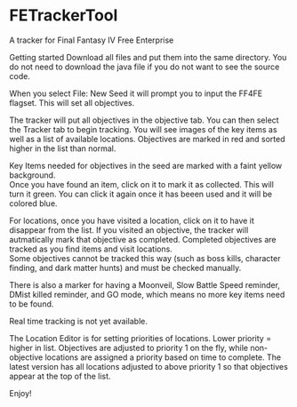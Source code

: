 # FETrackerTool
A tracker for Final Fantasy IV Free Enterprise

Getting started
Download all files and put them into the same directory.  You do not need to download the java file if you do not want to see the source code.

When you select File: New Seed it will prompt you to input the FF4FE flagset.  This will set all objectives.

The tracker will put all objectives in the objective tab.  You can then select the Tracker tab to begin tracking.
You will see images of the key items as well as a list of available locations. Objectives are marked in red and sorted higher in the list than normal.

Key Items needed for objectives in the seed are marked with a faint yellow background.  
Once you have found an item, click on it to mark it as collected.  This will turn it green.  You can click it again once it has beeen used and it will be colored blue.

For locations, once you have visited a location, click on it to have it disappear from the list.  If you visited an objective, the tracker will autmatically mark that objective as completed.
Completed objectives are tracked as you find items and visit locations.  
Some objectives cannot be tracked this way (such as boss kills, character finding, and dark matter hunts) and must be checked manually.

There is also a marker for having a Moonveil, Slow Battle Speed reminder, DMist killed reminder, and GO mode, which means no more key items need to be found.

Real time tracking is not yet available.

The Location Editor is for setting priorities of locations.  Lower priority = higher in list.  Objectives are adjusted to priority 1 on the fly, while non-objective locations are assigned a priority based on time to complete.  The latest version has all locations adjusted to above priority 1 so that objectives appear at the top of the list.  

Enjoy!
